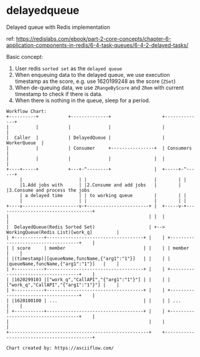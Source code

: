 # delayedqueue

Delayed queue with Redis implementation 

ref: https://redislabs.com/ebook/part-2-core-concepts/chapter-6-application-components-in-redis/6-4-task-queues/6-4-2-delayed-tasks/

Basic concept:
1. User redis `sorted set` as the `delayed queue`
2. When enqueuing data to the delayed queue, we use execution timestamp as the score, 
   e.g. use 1620199248 as the score (`ZSet`)
3. When de-queuing data, we use `ZRangeByScore` and `ZRem` with current timestamp to check if there is data.
4. When there is nothing in the queue, sleep for a period.

```
Workflow Chart:
+----------+           +--------------+                   +--------------+
|          |           |              |                   |              |
|  Caller  |           | DelayedQueue |                   | WorkerQueue  |
|          |           | Consumer     +----------------+  | Consumers    |
|          |           |              |                |  |              |
+----+-----+           +---+-^--------+                |  +-----+-^------+
     |                     | |                         |        | |
     |1.Add jobs with      | |2.Consume and add jobs   |        | |3.Consume and process the jobs
     | a delayed time      | | to working queue        |        | |
     |                     | |                         |        | |
+----v---------------------v-+-----------------------+ |  +-----v-+-----------------------------------+
|                                                    | |  |                                           |
|  DelayedQueue(Redis Sorted Set)                    | +-->  WorkingQueue(Redis List)[work_q]         |
| +-----------+------------------------------------+ |    | +------------------------------------+    |
| | score     | member                             | |    | | member                             |    |
| |(timestamp)|[queueName,funcName,{"arg1":"1"}]   | |    | |[queueName,funcName,{"arg1":"1"}]   |    |
| +-----------+------------------------------------+ |    | +------------------------------------+    |
| |1620299103 |["work_q","CallAPI","{"arg1":"1"}"] | |    | |["work_q","CallAPI","{"arg1":"1"}"] |    |
| +-----------+------------------------------------+ |    | +------------------------------------+    |
| |1620100100 | ...                                | |    | | ...                                |    |
| +-----------+------------------------------------+ |    | +------------------------------------+    |
|                                                    |    |                                           |
+----------------------------------------------------+    +-------------------------------------------+

Chart created by: https://asciiflow.com/
```

